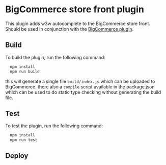 # BigCommerce store front plugin

This plugin adds w3w autocomplete to the BigCommerce store front. Should be used in conjunction with the [BigCommerce plugin](#not-yet).

## Build

To build the plugin, run the following command:

```bash
  npm install
  npm run build
```

this will generate a single file `build/index.js` which can be uploaded to BigCommerce.
there also a `compile` script available in the package.json which can be used to do static type checking without generating the build file.

## Test

To test the plugin, run the following command:

```bash
  npm install
  npm run test
```

## Deploy
